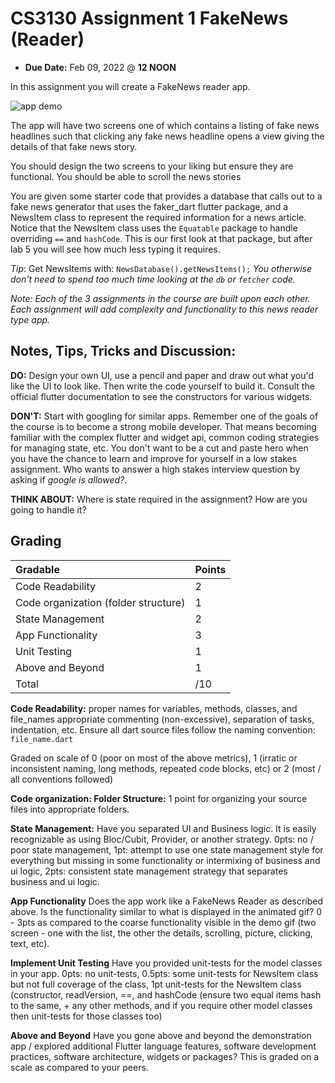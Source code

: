 # CS3130 Assignment 1 FakeNews (Reader)

- **Due Date:** Feb 09, 2022 @ **12 NOON**

In this assignment you will create a FakeNews reader app.

![app demo](resources/out.gif)

The app will have two screens one of which contains a listing of fake news headlines such that clicking any fake news headline opens a view giving the details of that fake news story.

You should design the two screens to your liking but ensure they are functional. You should be able to scroll the news stories

You are given some starter code that provides a database that calls out to a fake news generator that uses the faker_dart flutter package, and a NewsItem class to represent the required information for a news article. Notice that the NewsItem class uses the `Equatable` package to handle overriding `==` and `hashCode`. This is our first look at that package, but after lab 5 you will see how much less typing it requires.

*Tip*: Get NewsItems with: `NewsDatabase().getNewsItems();`
*You otherwise don't need to spend too much time looking at the `db` or `fetcher` code.*

*Note: Each of the 3 assignments in the course are built upon each other. Each assignment will add complexity and functionality to this news reader type app.*

## Notes, Tips, Tricks and Discussion:

**DO:** Design your own UI, use a pencil and paper and draw out what you'd like the UI to look like. Then write the code yourself to build it. Consult the official flutter documentation to see the constructors for various widgets.

**DON'T:** Start with googling for similar apps. Remember one of the goals of the course is to become a strong mobile developer. That means becoming familiar with the complex flutter and widget api, common coding strategies for managing state, etc. You don't want to be a cut and paste hero when you have the chance to learn and improve for yourself in a low stakes assignment. Who wants to answer a high stakes interview question by asking if *google is allowed?*.

**THINK ABOUT:** Where is state required in the assignment? How are you going to handle it?

## Grading

| Gradable                             | Points |
|:-------------------------------------|:-------|
| Code Readability                     | 2      |
| Code organization (folder structure) | 1      |  
| State Management                     | 2      |
| App Functionality                    | 3      |
| Unit Testing                         | 1      |
| Above and Beyond                     | 1      |
| Total                                | /10    |



**Code Readability:** proper names for variables, methods, classes, and file_names appropriate commenting (non-excessive), separation of tasks, indentation, etc. Ensure all dart source files follow the naming convention: `file_name.dart`

Graded on scale of 0 (poor on most of the above metrics), 1 (irratic or inconsistent naming, long methods, repeated code blocks, etc) or 2 (most / all conventions followed)

**Code organization: Folder Structure:** 1 point for organizing your source files into appropriate folders.

**State Management:** Have you separated UI and Business logic. It is easily recognizable as using Bloc/Cubit, Provider, or another strategy. 0pts: no / poor state management, 1pt: attempt to use one state management style for everything but missing in some functionality or intermixing of business and ui logic, 2pts: consistent state management strategy that separates business and ui logic.

**App Functionality** Does the app work like a FakeNews Reader as described above. Is the functionality similar to what is displayed in the animated gif? 0 - 3pts as compared to the coarse functionality visible in the demo gif (two screen - one with the list, the other the details, scrolling, picture, clicking, text, etc).

**Implement Unit Testing** Have you provided unit-tests for the model classes in your app. 0pts: no unit-tests, 0.5pts: some unit-tests for NewsItem class but not full coverage of the class, 1pt unit-tests for the NewsItem class (constructor, readVersion, ==, and hashCode (ensure two equal items hash to the same, + any other methods, and if you require other model classes then unit-tests for those classes too)

**Above and Beyond** Have you gone above and beyond the demonstration app / explored additional Flutter language features, software development practices, software architecture, widgets or packages? This is graded on a scale as compared to your peers.
